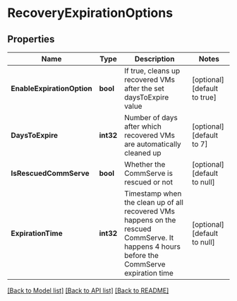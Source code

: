 # RecoveryExpirationOptions

## Properties
Name | Type | Description | Notes
------------ | ------------- | ------------- | -------------
**EnableExpirationOption** | **bool** | If true, cleans up recovered VMs after the set daysToExpire value | [optional] [default to true]
**DaysToExpire** | **int32** | Number of days after which recovered VMs are automatically cleaned up | [optional] [default to 7]
**IsRescuedCommServe** | **bool** | Whether the CommServe is rescued or not | [optional] [default to null]
**ExpirationTime** | **int32** | Timestamp when the clean up of all recovered VMs happens on the rescued CommServe. It happens 4 hours before the CommServe expiration time | [optional] [default to null]

[[Back to Model list]](../README.md#documentation-for-models) [[Back to API list]](../README.md#documentation-for-api-endpoints) [[Back to README]](../README.md)

